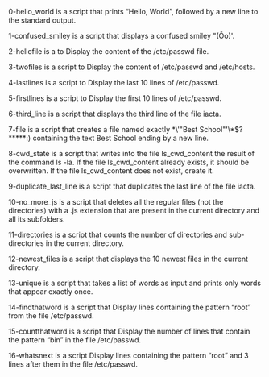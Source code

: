 0-hello_world is a script that prints “Hello, World”, followed by a new line to the standard output.

1-confused_smiley is a script that displays a confused smiley "(Ôo)'.

2-hellofile is a to Display the content of the /etc/passwd file.

3-twofiles is a script to Display the content of /etc/passwd and /etc/hosts.

4-lastlines is a script to Display the last 10 lines of /etc/passwd.

5-firstlines is a script to Display the first 10 lines of /etc/passwd.

6-third_line is a script that displays the third line of the file iacta.

7-file is a script that creates a file named exactly \*\\'"Best School"\'\\*$\?\*\*\*\*\*:) containing the text Best School ending by a new line.

8-cwd_state is a script that writes into the file ls_cwd_content the result of the command ls -la. If the file ls_cwd_content already exists, it should be overwritten. If the file ls_cwd_content does not exist, create it.

9-duplicate_last_line is a script that duplicates the last line of the file iacta.

10-no_more_js is a script that deletes all the regular files (not the directories) with a .js extension that are present in the current directory and all its subfolders.

11-directories is a script that counts the number of directories and sub-directories in the current directory.

12-newest_files is a script that displays the 10 newest files in the current directory.

13-unique is a script that takes a list of words as input and prints only words that appear exactly once.

14-findthatword is a script that Display lines containing the pattern “root” from the file /etc/passwd.

15-countthatword is a script that Display the number of lines that contain the pattern “bin” in the file /etc/passwd.

16-whatsnext is a script Display lines containing the pattern “root” and 3 lines after them in the file /etc/passwd.

